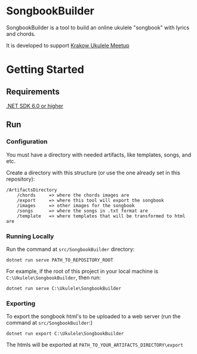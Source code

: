 # SongbookBuilder

SongbookBuilder is a tool to build an online ukulele "songbook" with lyrics and chords.

It is developed to support [Krakow Ukulele Meetup](https://krakow-ukulele.netlify.com/)

# Getting Started

## Requirements

[.NET SDK 6.0 or higher](https://dotnet.microsoft.com/download/dotnet-core)

## Run

### Configuration

You must have a directory with needed artifacts, like templates, songs, and etc.

Create a directory with this structure (or use the one already set in this repository):

```
/ArtifactsDirectory
    /chords     => where the chords images are
    /export     => where this tool will export the songbook
    /images     => other images for the songbook
    /songs      => where the songs in .txt format are
    /template   => where templates that will be transformed to html are
```

### Running Locally

Run the command at `src/SongbookBuilder` directory:

```shell
dotnet run serve PATH_TO_REPOSITORY_ROOT
```
For example, if the root of this project in your local machine is `C:\Ukulele\SongbookBuilder`, then run:
```shell
dotnet run serve C:\Ukulele\SongbookBuilder
```
<!-- dotnet run serve D:\Ukulele\SongbookBuilder\ -->
<!-- dotnet run serve /Users/joao/projects/SongbookBuilder --project src/SongbookBuilder -->

### Exporting

To export the songbook html's to be uploaded to a web server (run the command at `src/SongbookBuilder`:)

```shell
dotnet run export C:\Ukulele\SongbookBuilder
```
<!-- dotnet run export D:\Ukulele\SongbookBuilder\ -->

<!-- 
dotnet run --project src/SongbookBuilder -- serve

dotnet run export /Users/joao/projects/SongbookBuilder --project src/SongbookBuilder
dotnet serve --directory export
cp -a export/. ../krakow-ukulele/
cd ../krakow-ukulele
git add -A && git commit -m "Commit" && git push origin master 
cd -
git add -A && git commit -m "Export dir update" && git push origin master 
-->

The htmls will be exported at `PATH_TO_YOUR_ARTIFACTS_DIRECTORY\export`